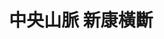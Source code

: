 ---
title: "中央山脈 新康橫斷"
permalink: /tags/中央山脈新康橫斷
layout: tag

taxonomy: 中央山脈新康橫斷 # tag name
entries_layout: list # list (default), grid

author_profile: true


---